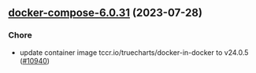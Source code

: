 

## [docker-compose-6.0.31](https://github.com/truecharts/charts/compare/docker-compose-6.0.30...docker-compose-6.0.31) (2023-07-28)

### Chore

- update container image tccr.io/truecharts/docker-in-docker to v24.0.5 ([#10940](https://github.com/truecharts/charts/issues/10940))
  
  